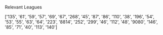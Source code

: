Relevant Leagues

['135', '61', '59', '57', '69', '67', '268', '45', '87', '86', '110', '38', '196', '54', '53', '55', '63', '64', '223', '8814', '252', '299', '46', '112', '48', '9080', '146', '85', '71', '40', '113', '140']